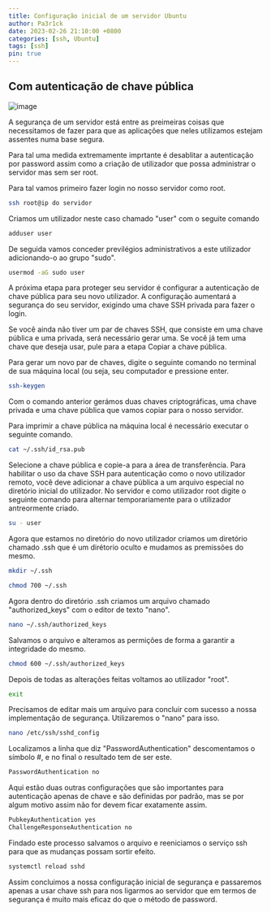 ```yaml
---
title: Configuração inicial de um servidor Ubuntu
author: Pa3r1ck
date: 2023-02-26 21:10:00 +0800
categories: [ssh, Ubuntu]
tags: [ssh]
pin: true
---
```



## Com autenticação de chave pública 


![image](https://images.freeimages.com/fic/images/icons/2796/metro_uinvert_dock/320/os_ubuntu_mirror.png)

A segurança de um servidor está entre as preimeiras coisas que necessitamos de fazer para que as aplicações que neles utilizamos estejam assentes numa base segura.

Para tal uma medida extremamente imprtante é desablitar a autenticação por password assim como a criação de utilizador que possa administrar o servidor mas sem ser root.

Para tal vamos primeiro fazer login no nosso servidor como root.
``` bash
ssh root@ip do servidor
```
Criamos um utilizador neste caso chamado "user" com o seguite comando
``` bash
adduser user
```
De seguida vamos conceder previlégios administrativos a este utilizador adicionando-o ao grupo "sudo".
``` bash
usermod -aG sudo user
```
A próxima etapa para proteger seu servidor é configurar a autenticação de chave pública para seu novo utilizador. A configuração aumentará a segurança do seu servidor, exigindo uma chave SSH privada para fazer o login.


Se você ainda não tiver um par de chaves SSH, que consiste em uma chave pública e uma privada, será necessário gerar uma. Se você já tem uma chave que deseja usar, pule para a etapa Copiar a chave pública.

Para gerar um novo par de chaves, digite o seguinte comando no terminal de sua máquina local (ou seja, seu computador e pressione enter.
``` bash
ssh-keygen
```

Com o comando anterior gerámos duas chaves criptográficas, uma chave privada e uma chave pública que vamos copiar para o nosso servidor.

Para imprimir a chave pública na máquina local é necessário executar o seguinte comando.
``` bash
cat ~/.ssh/id_rsa.pub
``` 
Selecione a chave pública e copie-a para a área de transferência.
Para habilitar o uso da chave SSH para autenticação como o novo utilizador remoto, você deve adicionar a chave pública a um arquivo especial no diretório inicial do utilizador.
No servidor e como utilizador root  digite o seguinte comando para alternar temporariamente para o utilizador antreormente criado.
``` bash
su - user
```
Agora que estamos no diretório do novo utilizador criamos um diretório chamado .ssh que é um dirétorio oculto e mudamos as premissões do mesmo.
``` bash
mkdir ~/.ssh
```
``` bash
chmod 700 ~/.ssh
```
Agora dentro do diretório .ssh criamos um arquivo chamado "authorized_keys" com o editor de texto "nano".
``` bash
nano ~/.ssh/authorized_keys
```
Salvamos o arquivo e alteramos as permições de forma a garantir a integridade do mesmo.
``` bash
chmod 600 ~/.ssh/authorized_keys
```
Depois de todas as alterações feitas voltamos ao utilizador "root".
``` bash
exit
```
Precisamos de editar mais um arquivo para concluir com sucesso a nossa implementação de segurança. Utilizaremos o "nano" para isso.
``` bash
nano /etc/ssh/sshd_config
```
Localizamos a linha que diz "PasswordAuthentication" descomentamos o símbolo #, e no final o resultado tem de ser este.
``` bash
PasswordAuthentication no
```

Aqui estão duas outras configurações que são importantes para autenticação apenas de chave e são definidas por padrão, mas se por algum motivo assim não for devem ficar exatamente assim.
``` bash
PubkeyAuthentication yes
ChallengeResponseAuthentication no
``` 
Findado este processo salvamos o arquivo e reeniciamos o serviço ssh para que as mudanças possam sortir efeito.
``` bash
systemctl reload sshd
```
Assim concluimos a nossa configuração inicial de segurança e passaremos apenas a usar chave ssh para nos ligarmos ao servidor que em termos de segurança é muito mais eficaz do que o método de password.

